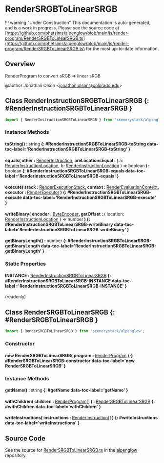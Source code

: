 # RenderSRGBToLinearSRGB

!!! warning "Under Construction"
    This documentation is auto-generated, and is a work in progress. Please see the source code at
    [https://github.com/phetsims/alpenglow/blob/main/js/render-program/RenderSRGBToLinearSRGB.ts](https://github.com/phetsims/alpenglow/blob/main/js/render-program/RenderSRGBToLinearSRGB.ts) for the most up-to-date information.

## Overview

RenderProgram to convert sRGB =&gt; linear sRGB

@author Jonathan Olson &lt;jonathan.olson@colorado.edu&gt;

## Class RenderInstructionSRGBToLinearSRGB {: #RenderInstructionSRGBToLinearSRGB }


```js
import { RenderInstructionSRGBToLinearSRGB } from 'scenerystack/alpenglow';
```
### Instance Methods

#### toString() : <span style="font-weight: 400;"><span style="color: hsla(calc(var(--md-hue) + 180deg),80%,40%,1);">string</span></span> {: #RenderInstructionSRGBToLinearSRGB-toString data-toc-label='RenderInstructionSRGBToLinearSRGB-toString' }

#### equals( other : <span style="font-weight: 400;">[RenderInstruction](../alpenglow/RenderInstruction.md)</span>, areLocationsEqual : <span style="font-weight: 400;">( a: [RenderInstructionLocation](../alpenglow/RenderInstruction.md#RenderInstructionLocation), b: [RenderInstructionLocation](../alpenglow/RenderInstruction.md#RenderInstructionLocation) ) =&gt; <span style="color: hsla(calc(var(--md-hue) + 180deg),80%,40%,1);">boolean</span></span> ) : <span style="font-weight: 400;"><span style="color: hsla(calc(var(--md-hue) + 180deg),80%,40%,1);">boolean</span></span> {: #RenderInstructionSRGBToLinearSRGB-equals data-toc-label='RenderInstructionSRGBToLinearSRGB-equals' }

#### execute( stack : <span style="font-weight: 400;">[RenderExecutionStack](../alpenglow/RenderExecutionStack.md)</span>, context : <span style="font-weight: 400;">[RenderEvaluationContext](../alpenglow/RenderEvaluationContext.md)</span>, executor : <span style="font-weight: 400;">[RenderExecutor](../alpenglow/RenderExecutor.md)</span> ) {: #RenderInstructionSRGBToLinearSRGB-execute data-toc-label='RenderInstructionSRGBToLinearSRGB-execute' }

#### writeBinary( encoder : <span style="font-weight: 400;">[ByteEncoder](../alpenglow/ByteEncoder.md)</span>, getOffset : <span style="font-weight: 400;">( location: [RenderInstructionLocation](../alpenglow/RenderInstruction.md#RenderInstructionLocation) ) =&gt; <span style="color: hsla(calc(var(--md-hue) + 180deg),80%,40%,1);">number</span></span> ) {: #RenderInstructionSRGBToLinearSRGB-writeBinary data-toc-label='RenderInstructionSRGBToLinearSRGB-writeBinary' }

#### getBinaryLength() : <span style="font-weight: 400;"><span style="color: hsla(calc(var(--md-hue) + 180deg),80%,40%,1);">number</span></span> {: #RenderInstructionSRGBToLinearSRGB-getBinaryLength data-toc-label='RenderInstructionSRGBToLinearSRGB-getBinaryLength' }

### Static Properties

#### INSTANCE : <span style="font-weight: 400;">[RenderInstructionSRGBToLinearSRGB](../alpenglow/RenderSRGBToLinearSRGB.md#RenderInstructionSRGBToLinearSRGB)</span> {: #RenderInstructionSRGBToLinearSRGB-INSTANCE data-toc-label='RenderInstructionSRGBToLinearSRGB-INSTANCE' }

(readonly)



## Class RenderSRGBToLinearSRGB {: #RenderSRGBToLinearSRGB }


```js
import { RenderSRGBToLinearSRGB } from 'scenerystack/alpenglow';
```
### Constructor

#### new RenderSRGBToLinearSRGB( program : <span style="font-weight: 400;">[RenderProgram](../alpenglow/RenderProgram.md)</span> ) {: #RenderSRGBToLinearSRGB-constructor data-toc-label='new RenderSRGBToLinearSRGB' }

### Instance Methods

#### getName() : <span style="font-weight: 400;"><span style="color: hsla(calc(var(--md-hue) + 180deg),80%,40%,1);">string</span></span> {: #getName data-toc-label='getName' }

#### withChildren( children : <span style="font-weight: 400;">[RenderProgram](../alpenglow/RenderProgram.md)[]</span> ) : <span style="font-weight: 400;">[RenderSRGBToLinearSRGB](../alpenglow/RenderSRGBToLinearSRGB.md)</span> {: #withChildren data-toc-label='withChildren' }

#### writeInstructions( instructions : <span style="font-weight: 400;">[RenderInstruction](../alpenglow/RenderInstruction.md)[]</span> ) {: #writeInstructions data-toc-label='writeInstructions' }



## Source Code

See the source for [RenderSRGBToLinearSRGB.ts](https://github.com/phetsims/alpenglow/blob/main/js/render-program/RenderSRGBToLinearSRGB.ts) in the [alpenglow](https://github.com/phetsims/alpenglow) repository.
